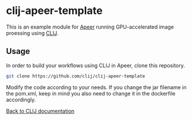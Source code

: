 # clij-apeer-template
This is an example module for 
[Apeer](https://apeer.com)
 running GPU-accelerated image proessing using 
[CLIJ](https:///clij.github.io).

## Usage
In order to build your workflows using CLIJ in Apeer, clone this repository.

```bash
git clone https://github.com/clij/clij-apeer-template
```

Modify the code according to your needs. If you change the jar filename in the pom.xml, 
keep in mind you also need to change it in the dockerfile accordingly.

[Back to CLIJ documentation](http://clij.github.io)
